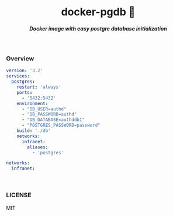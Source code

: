 <h1 align="center"> docker-pgdb 📑  </h1>

<h5 align="center">Docker image with easy postgre database initialization</h5>

<br/>

### Overview

```yml
version: '3.2'
services:
  postgres:
    restart: 'always'
    ports:
      - '5432:5432'
    environment:
      - "DB_USER=authd"
      - "DB_PASSWORD=authd"
      - "DB_DATABASE=authddb1"
      - "POSTGRES_PASSWORD=password"
    build: './db'
    networks:
      infranet:
        aliases:
          - 'postgres'

networks:
  infranet:
``` 

<br/>

### LICENSE

MIT
